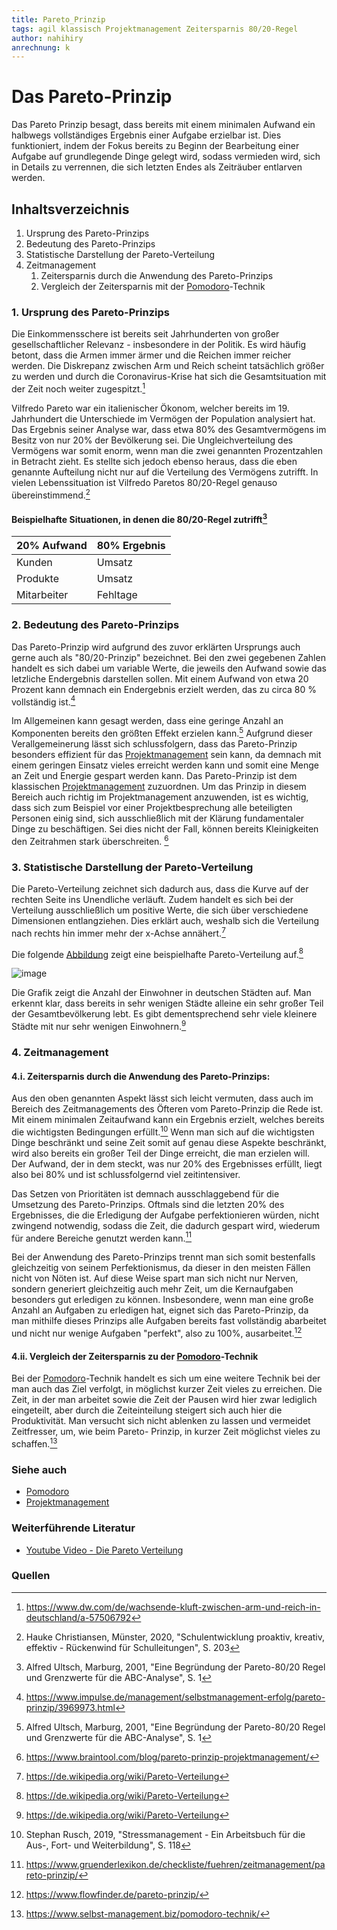 ```yaml
---
title: Pareto_Prinzip
tags: agil klassisch Projektmanagement Zeitersparnis 80/20-Regel
author: nahihiry
anrechnung: k 
---
```

# Das Pareto-Prinzip

Das Pareto Prinzip besagt, dass bereits mit einem minimalen Aufwand ein halbwegs vollständiges Ergebnis einer Aufgabe erzielbar ist. Dies funktioniert, indem der Fokus bereits zu Beginn der Bearbeitung einer Aufgabe auf grundlegende Dinge gelegt wird, sodass vermieden wird, sich in Details zu verrennen, die sich letzten Endes als Zeiträuber entlarven werden.


## Inhaltsverzeichnis
1. Ursprung des Pareto-Prinzips 
2. Bedeutung des Pareto-Prinzips
3. Statistische Darstellung der Pareto-Verteilung
4. Zeitmanagement
   1. Zeitersparnis durch die Anwendung des Pareto-Prinzips
   2. Vergleich der Zeitersparnis mit der [Pomodoro](https://github.com/ManagingProjectsSuccessfully/ManagingProjectsSuccessfully.github.io/blob/main/kb/Pomodoro.md)-Technik


### 1. Ursprung des Pareto-Prinzips

Die Einkommensschere ist bereits seit Jahrhunderten von großer gesellschaftlicher Relevanz - insbesondere in der Politik. Es wird häufig betont, dass die Armen immer ärmer und die Reichen immer reicher werden. Die Diskrepanz zwischen Arm und Reich scheint tatsächlich größer zu werden und durch die Coronavirus-Krise hat sich die Gesamtsituation mit der Zeit noch weiter zugespitzt.[^1]

Vilfredo Pareto war ein italienischer Ökonom, welcher bereits im 19. Jahrhundert die Unterschiede im Vermögen der Population analysiert hat. Das Ergebnis seiner Analyse war, dass etwa 80% des Gesamtvermögens im Besitz von nur 20% der Bevölkerung sei. Die Ungleichverteilung des Vermögens war somit enorm, wenn man die zwei genannten Prozentzahlen in Betracht zieht. 
Es stellte sich jedoch ebenso heraus, dass die eben genannte Aufteilung nicht nur auf die Verteilung des Vermögens zutrifft. In vielen Lebenssituation ist Vilfredo Paretos 80/20-Regel genauso übereinstimmend.[^2] 

#### Beispielhafte Situationen, in denen die 80/20-Regel zutrifft[^3]

| 20% Aufwand   | 80% Ergebnis  | 
| ------------- | ------------- |
|  Kunden       |   Umsatz      |
|  Produkte     |   Umsatz      |
|  Mitarbeiter  |   Fehltage    |


### 2. Bedeutung des Pareto-Prinzips

Das Pareto-Prinzip wird aufgrund des zuvor erklärten Ursprungs auch gerne auch als "80/20-Prinzip" bezeichnet. Bei den zwei gegebenen Zahlen handelt es sich dabei um variable Werte, die jeweils den Aufwand sowie das letzliche Endergebnis darstellen sollen. Mit einem Aufwand von etwa 20 Prozent kann demnach ein Endergebnis erzielt werden, das zu circa 80 % vollständig ist.[^4]

Im Allgemeinen kann gesagt werden, dass eine geringe Anzahl an Komponenten bereits den größten Effekt erzielen kann.[^3] Aufgrund dieser Verallgemeinerung lässt sich schlussfolgern, dass das Pareto-Prinzip besonders effizient für das [Projektmanagement](https://github.com/ManagingProjectsSuccessfully/ManagingProjectsSuccessfully.github.io/blob/main/kb/Pomodoro.md) sein kann, da demnach mit einem geringen Einsatz vieles erreicht werden kann und somit eine Menge an Zeit und Energie gespart werden kann. Das Pareto-Prinzip ist dem klassischen [Projektmanagement](https://github.com/ManagingProjectsSuccessfully/ManagingProjectsSuccessfully.github.io/blob/main/kb/Pomodoro.md) zuzuordnen. Um das Prinzip in diesem Bereich auch richtig im Projektmanagement anzuwenden, ist es wichtig, dass sich zum Beispiel vor einer Projektbesprechung alle beteiligten Personen einig sind, sich ausschließlich mit der Klärung fundamentaler Dinge zu beschäftigen. Sei dies nicht der Fall, können bereits Kleinigkeiten den Zeitrahmen stark überschreiten. [^5]


### 3. Statistische Darstellung der Pareto-Verteilung

Die Pareto-Verteilung zeichnet sich dadurch aus, dass die Kurve auf der rechten Seite ins Unendliche verläuft. Zudem handelt es sich bei der Verteilung ausschließlich um positive Werte, die sich über verschiedene Dimensionen entlangziehen. Dies erklärt auch, weshalb sich die Verteilung nach rechts hin immer mehr der x-Achse annähert.[^6]

Die folgende [Abbildung](https://de.wikipedia.org/wiki/Pareto-Verteilung) zeigt eine beispielhafte Pareto-Verteilung auf.[^6]

![image](https://github.com/nahihiry/ManagingProjectsSuccessfully.github.io/blob/main/kb/Pareto_Prinzip/Bildschirmfoto%202021-12-19%20um%2023.47.03.png)

Die Grafik zeigt die Anzahl der Einwohner in deutschen Städten auf. Man erkennt klar, dass bereits in sehr wenigen Städte alleine ein sehr großer Teil der Gesamtbevölkerung lebt. Es gibt dementsprechend sehr viele kleinere Städte mit nur sehr wenigen Einwohnern.[^6]


### 4. Zeitmanagement 
#### 4.i. Zeitersparnis durch die Anwendung des Pareto-Prinzips:

Aus den oben genannten Aspekt lässt sich leicht vermuten, dass auch im Bereich des Zeitmanagements des Öfteren vom Pareto-Prinzip die Rede ist. Mit einem minimalen Zeitaufwand kann ein Ergebnis erzielt, welches bereits die wichtigsten Bedingungen erfüllt.[^7]
Wenn man sich auf die wichtigsten Dinge beschränkt und seine Zeit somit auf genau diese Aspekte beschränkt, wird also bereits ein großer Teil der Dinge erreicht, die man erzielen will. Der Aufwand, der in dem steckt, was nur 20% des Ergebnisses erfüllt, liegt also bei 80% und ist schlussfolgernd viel zeitintensiver. 

Das Setzen von Prioritäten ist demnach ausschlaggebend für die Umsetzung des Pareto-Prinzips. Oftmals sind die letzten 20% des Ergebnisses, die die Erledigung der Aufgabe perfektionieren würden, nicht zwingend notwendig, sodass die Zeit, die dadurch gespart wird, wiederum für andere Bereiche genutzt werden kann.[^8]

Bei der Anwendung des Pareto-Prinzips trennt man sich somit bestenfalls gleichzeitig von seinem Perfektionismus, da dieser in den meisten Fällen nicht von Nöten ist. Auf diese Weise spart man sich nicht nur Nerven, sondern generiert gleichzeitig auch mehr Zeit, um die Kernaufgaben besonders gut erledigen zu können. Insbesondere, wenn man eine große Anzahl an Aufgaben zu erledigen hat, eignet sich das Pareto-Prinzip, da man mithilfe dieses Prinzips alle Aufgaben bereits fast vollständig abarbeitet und nicht nur wenige Aufgaben "perfekt", also zu 100%, ausarbeitet.[^9]


#### 4.ii. Vergleich der Zeitersparnis zu der [Pomodoro](https://github.com/ManagingProjectsSuccessfully/ManagingProjectsSuccessfully.github.io/blob/main/kb/Pomodoro.md)-Technik

Bei der [Pomodoro](https://github.com/ManagingProjectsSuccessfully/ManagingProjectsSuccessfully.github.io/blob/main/kb/Pomodoro.md)-Technik handelt es sich um eine weitere Technik bei der man auch das Ziel verfolgt, in möglichst kurzer Zeit vieles zu erreichen. Die Zeit, in der man arbeitet sowie die Zeit der Pausen wird hier zwar lediglich eingeteilt, aber durch die Zeiteinteilung steigert sich auch hier die Produktivität. Man versucht sich nicht ablenken zu lassen und vermeidet Zeitfresser, um, wie beim Pareto- Prinzip, in kurzer Zeit möglichst vieles zu schaffen.[^10]

### Siehe auch

* [Pomodoro](https://github.com/ManagingProjectsSuccessfully/ManagingProjectsSuccessfully.github.io/blob/main/kb/Pomodoro.md)
* [Projektmanagement](https://github.com/ManagingProjectsSuccessfully/ManagingProjectsSuccessfully.github.io/blob/main/kb/Pomodoro.md)


### Weiterführende Literatur

*  [Youtube Video - Die Pareto Verteilung](https://www.youtube.com/watch?v=TcEWRykSgwE&t=22s)


### Quellen
[^1]: https://www.dw.com/de/wachsende-kluft-zwischen-arm-und-reich-in-deutschland/a-57506792
[^2]: Hauke Christiansen, Münster, 2020, "Schulentwicklung proaktiv, kreativ, effektiv - Rückenwind für Schulleitungen", S. 203
[^3]: Alfred Ultsch, Marburg, 2001, "Eine Begründung der Pareto-80/20 Regel und Grenzwerte für die ABC-Analyse", S. 1
[^4]: https://www.impulse.de/management/selbstmanagement-erfolg/pareto-prinzip/3969973.html
[^5]: https://www.braintool.com/blog/pareto-prinzip-projektmanagement/
[^6]: https://de.wikipedia.org/wiki/Pareto-Verteilung
[^7]: Stephan Rusch, 2019, "Stressmanagement - Ein Arbeitsbuch für die Aus-, Fort- und Weiterbildung", S. 118
[^8]: https://www.gruenderlexikon.de/checkliste/fuehren/zeitmanagement/pareto-prinzip/
[^9]: https://www.flowfinder.de/pareto-prinzip/
[^10]: https://www.selbst-management.biz/pomodoro-technik/
